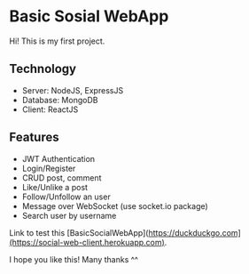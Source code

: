 # Basic Sosial WebApp

Hi! This is my first project.

## Technology
- Server: NodeJS, ExpressJS
- Database: MongoDB
- Client: ReactJS

## Features
- JWT Authentication
- Login/Register
- CRUD post, comment
- Like/Unlike a post
- Follow/Unfollow an user
- Message over WebSocket (use socket.io package)
- Search user by username

Link to test this [BasicSocialWebApp](https://duckduckgo.com](https://social-web-client.herokuapp.com).

I hope you like this! Many thanks ^^
